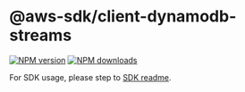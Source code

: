 # @aws-sdk/client-dynamodb-streams

[![NPM version](https://img.shields.io/npm/v/@aws-sdk/client-dynamodb-streams/beta.svg)](https://www.npmjs.com/package/@aws-sdk/client-dynamodb-streams)
[![NPM downloads](https://img.shields.io/npm/dm/@aws-sdk/client-dynamodb-streams.svg)](https://www.npmjs.com/package/@aws-sdk/client-dynamodb-streams)

For SDK usage, please step to [SDK readme](https://github.com/aws/aws-sdk-js-v3).
